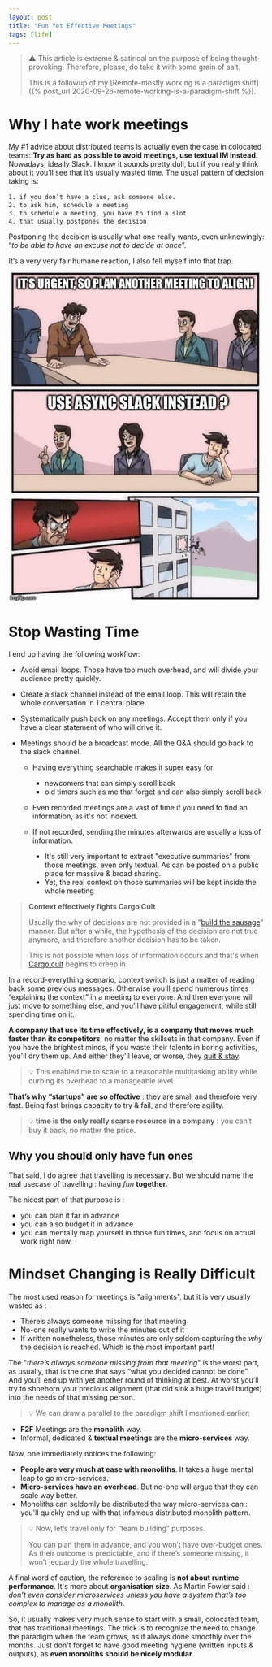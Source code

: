 ```yaml
---
layout: post
title: "Fun Yet Effective Meetings"
tags: [life]
---
```


> ⚠️ This article is extreme & satirical on the purpose of being thought-provoking. Therefore, please, do take it with some grain of salt.
>
> This is a followup of my [Remote-mostly working is a paradigm shift]({% post_url 2020-09-26-remote-working-is-a-paradigm-shift %}).

# Why I hate work meetings

My #1 advice about distributed teams is actually even the case in colocated teams:
**Try as hard as possible to avoid meetings, use textual IM instead.**
Nowadays, ideally Slack.
I know it sounds pretty dull, but if you really think about it you’ll see that it’s usually wasted time.
The usual pattern of decision taking is:

    1. if you don’t have a clue, ask someone else.
    2. to ask him, schedule a meeting
    3. to schedule a meeting, you have to find a slot
    4. that usually postpones the decision

Postponing the decision is usually what one really wants, even unknowingly: “*to be able to have an excuse not to decide at once*”.

It’s a very very fair humane reaction, I also fell myself into that trap.

![Thrown out of the fence for proposing an textual chat](/assets/images/out-of-window.jpg)

# Stop Wasting Time

I end up having the following workflow:

* Avoid email loops. Those have too much overhead, and will divide your audience pretty quickly.
* Create a slack channel instead of the email loop. This will retain the whole conversation in 1 central place.
* Systematically push back on any meetings. Accept them only if you have a clear statement of who will drive it.
* Meetings should be a broadcast mode. All the Q&A should go back to the slack channel.

  * Having everything searchable makes it super easy for
    * newcomers that can simply scroll back
    * old timers such as me that forget and can also simply scroll back

  * Even recorded meetings are a vast of time if you need to find an information, as it's not indexed.

  * If not recorded, sending the minutes afterwards are usually a loss of information.
    * It's still very important to extract "executive summaries" from those meetings, even only textual. As can be posted on a public place for massive & broad sharing.
    * Yet, the real context on those summaries will be kept inside the whole meeting

> **Context effectively fights Cargo Cult**
>
> Usually the why of decisions are not provided in a "[build the sausage](https://english.stackexchange.com/questions/120739/a-peek-into-the-sausage-factory)" manner. But after a while, the hypothesis of the decision are not true anymore, and therefore another decision has to be taken.
>
> This is not possible when loss of information occurs and that's when [Cargo cult](https://en.wikipedia.org/wiki/Cargo_cult_programming) begins to creep in.

In a record-everything scenario, context switch is just a matter of reading back some previous messages. Otherwise you’ll spend numerous times “explaining the context” in a meeting to everyone. And then everyone will just move to something else, and you’ll have pitiful engagement, while still spending time on it.

**A company that use its time effectively, is a company that moves much faster than its competitors**, no matter the skillsets in that company. Even if you have the brightest minds, if you waste their talents in boring activities, you'll dry them up. And either they'll leave, or worse, they [quit & stay](https://www.sbnonline.com/article/the-quit-and-stay-syndrome-a-business-epidemic-thats-a-silent-profit-killer/).

> 💡 This enabled me to scale to a reasonable multitasking ability while curbing its overhead to a manageable level

**That’s why “startups” are so effective** : they are small and therefore very fast. Being fast brings capacity to try & fail, and therefore agility.

> 💡 **time is the only really scarse resource in a company** : you can’t buy it back, no matter the price.

## Why you should only have fun ones

That said, I do agree that travelling is necessary. But we should name the real usecase of travelling : having *fun* **together**.

The nicest part of that purpose is :

* you can plan it far in advance
* you can also budget it in advance
* you can mentally map yourself in those fun times, and focus on actual work right now.

# Mindset Changing is Really Difficult

The most used reason for meetings is "alignments", but it is very usually wasted as :

* There’s always someone missing for that meeting
* No-one really wants to write the minutes out of it
* If written nonetheless, those minutes are only seldom capturing the *why* the decision is reached. Which is the most important part!

The "*there’s always someone missing from that meeting*" is the worst part, as usually, that is the one that says “what you decided cannot be done”. And you’ll end up with yet another round of thinking at best. At worst you’ll try to shoehorn your precious alignment (that did sink a huge travel budget) into the needs of that missing person.

> 💡 We can draw a parallel to the paradigm shift I mentioned earlier:

* **F2F** Meetings are the **monolith** way.
* Informal, dedicated & **textual meetings** are the **micro-services** way.

Now, one immediately notices the following:

* **People are very much at ease with monoliths**. It takes a huge mental leap to go micro-services.
* **Micro-services have an overhead**. But no-one will argue that they can scale way better.
* Monoliths can seldomly be distributed the way micro-services can : you'll quickly end up with that infamous distributed monolith pattern.

> 💡 Now, let’s travel only for “team building” purposes.
>
> You can plan them in advance, and you won’t have over-budget ones. As their outcome is predictable, and if there’s someone missing, it won’t jeopardy the whole travelling.

A final word of caution, the reference to scaling is **not about runtime performance**. It's more about **organisation size**. As Martin Fowler said : *don’t even consider microservices unless you have a system that’s too complex to manage as a monolith*.

So, it usually makes very much sense to start with a small, colocated team, that has traditional meetings. The trick is to recognize the need to change the paradigm when the team grows, as it always done smoothly over the months. Just don't forget to have good meeting hygiene (written inputs & outputs), as **even monoliths should be nicely modular**.
